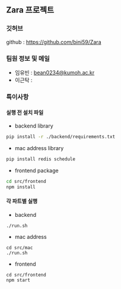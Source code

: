## Zara 프로젝트

### 깃허브

github : https://github.com/bini59/Zara

### 팀원 정보 및 메일

- 임유빈 : bean0234@kumoh.ac.kr
- 이근탁 : 

### 특이사항

#### 실행 전 설치 파일

- backend library

```bash
pip install -r ./backend/requirements.txt
```

- mac address library

```bash
pip install redis schedule
```

- frontend package

```bash
cd src/frontend
npm install
```

#### 각 파트별 실행

- backend
```
./run.sh
```

- mac address
```
cd src/mac
./run.sh

```

- frontend
```
cd src/frontend
npm start
```